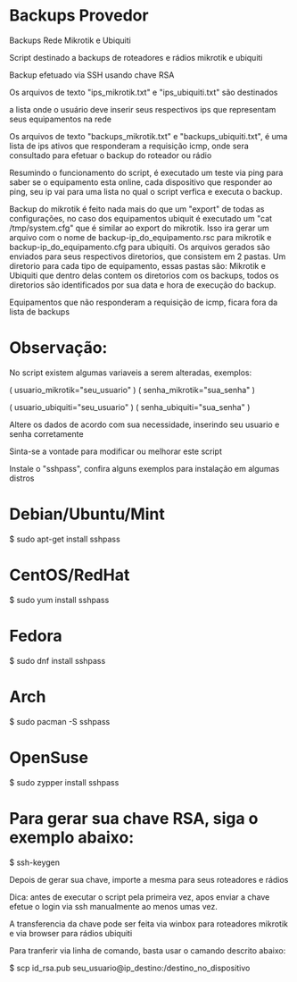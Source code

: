 # Backups Provedor

Backups Rede Mikrotik e Ubiquiti

Script destinado a backups de roteadores e rádios mikrotik e ubiquiti

Backup efetuado via SSH usando chave RSA

Os arquivos de texto "ips_mikrotik.txt" e "ips_ubiquiti.txt" são destinados

a lista onde o usuário deve inserir seus respectivos ips que representam seus equipamentos na rede

Os arquivos de texto "backups_mikrotik.txt" e "backups_ubiquiti.txt", é uma lista de ips ativos que responderam a requisição icmp, onde sera consultado para efetuar o backup do roteador ou rádio

Resumindo o funcionamento do script, é executado um teste via ping para saber se o equipamento esta online, cada dispositivo que responder ao ping, seu ip vai para uma lista no qual o script verfica e executa o backup.

Backup do mikrotik é feito nada mais do que um "export" de todas as configurações, no caso dos equipamentos ubiquit
é executado um "cat /tmp/system.cfg" que é similar ao export do mikrotik. Isso ira gerar um arquivo com o nome de backup-ip_do_equipamento.rsc para mikrotik e backup-ip_do_equipamento.cfg para ubiquiti. Os arquivos gerados são
enviados para seus respectivos diretorios, que consistem em 2 pastas. Um diretorio para cada tipo de equipamento,
essas pastas são: Mikrotik e Ubiquiti que dentro delas contem os diretorios com os backups, todos os diretorios são
identificados por sua data e hora de execução do backup.

Equipamentos que não responderam a requisição de icmp, ficara fora da lista de backups

# Observação:
No script existem algumas variaveis a serem alteradas, exemplos:

( usuario_mikrotik="seu_usuario" ) ( senha_mikrotik="sua_senha" )

( usuario_ubiquiti="seu_usuario" ) ( senha_ubiquiti="sua_senha" )

Altere os dados de acordo com sua necessidade, inserindo seu usuario e senha corretamente

Sinta-se a vontade para modificar ou melhorar este script

Instale o "sshpass", confira alguns exemplos para instalação em algumas distros

# Debian/Ubuntu/Mint
$ sudo apt-get install sshpass

# CentOS/RedHat
$ sudo yum install sshpass

# Fedora
$ sudo dnf install sshpass

# Arch
$ sudo pacman -S sshpass

# OpenSuse
$ sudo zypper install sshpass

# Para gerar sua chave RSA, siga o exemplo abaixo:

$ ssh-keygen

Depois de gerar sua chave, importe a mesma para seus roteadores e rádios

Dica: antes de executar o script pela primeira vez, apos enviar a chave efetue o login via ssh manualmente ao menos umas vez.

A transferencia da chave pode ser feita via winbox para roteadores mikrotik e via browser para rádios ubiquiti

Para tranferir via linha de comando, basta usar o camando descrito abaixo:

$ scp id_rsa.pub seu_usuario@ip_destino:/destino_no_dispositivo
